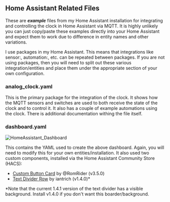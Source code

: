 ## Home Assistant Related Files

These are ***example*** files from my Home Assistant installation for integrating and controlling the clock in Home Assistant via MQTT.  It is highly unlikely you can just copy/paste these examples directly into your Home Assistant and expect them to work due to difference in entity names and other variations.

I use packages in my Home Assistant.  This means that integrations like sensor:, automation:, etc. can be repeated between packages.  If you are not using packages, then you will need to split out these various integration/entities and place them under the appropriate section of your own configuration.

### analog_clock.yaml

This is the primary package for the integration of the clock.  It shows how the MQTT sensors and switches are used to both receive the state of the clock and to control it.  It also has a couple of example automations using the clock. There is additional documentation withing the file itself.

### dashboard.yaml

![HomeAssistant_Dashboard](https://github.com/Resinchem/Analog-LED-Clock/assets/55962781/a50616c0-5495-4463-825f-f666d3998ce7)

This contains the YAML used to create the above dashboard.  Again, you will need to modify this for your own entities/installation.  It also used two custom components, installed via the Home Assistant Community Store (HACS):

- [Custom Button Card](https://github.com/custom-cards/button-card) by @RomRider (v3.5.0)
- [Text Divider Row](https://github.com/iantrich/text-divider-row) by iantrich (v1.4.0)*

*Note that the current 1.4.1 version of the text divider has a visible background. Install v1.4.0 if you don't want this boarder/background.
